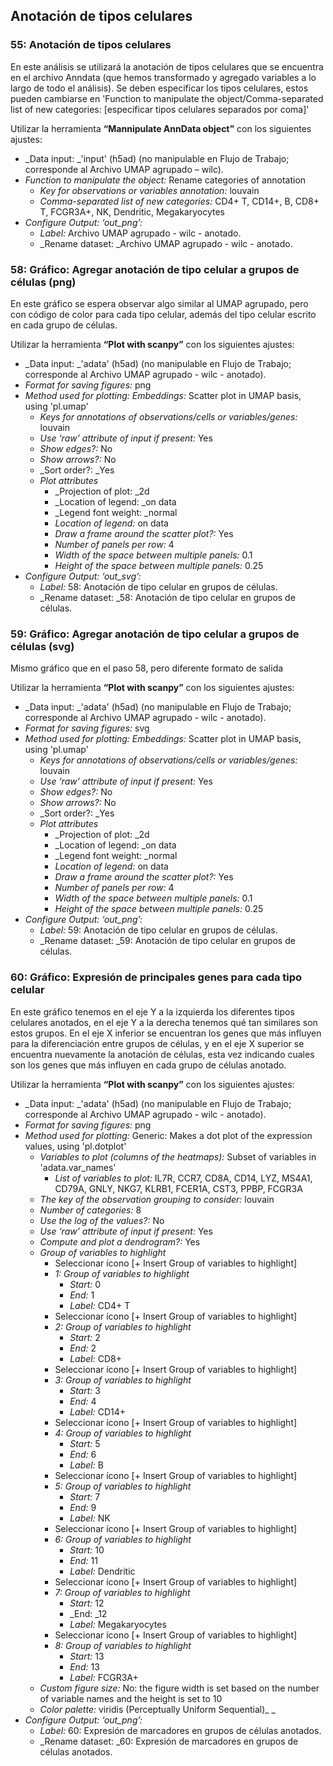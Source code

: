## Anotación de tipos celulares


### 55: Anotación de tipos celulares

En este análisis se utilizará la anotación de tipos celulares que se encuentra en el archivo Anndata (que hemos transformado y agregado variables a lo largo de todo el análisis). Se deben especificar los tipos celulares, estos pueden cambiarse en 'Function to manipulate the object/Comma-separated list of new categories: [especificar tipos celulares separados por coma]'

Utilizar la herramienta **“Mannipulate AnnData object”** con los siguientes ajustes:



* _Data input: _'input' (h5ad) (no manipulable en Flujo de Trabajo; corresponde al Archivo UMAP agrupado – wilc). 
* _Function to manipulate the object:_ Rename categories of annotation
    * _Key for observations or variables annotation:_ louvain
    * _Comma-separated list of new categories:_ CD4+ T, CD14+, B, CD8+ T, FCGR3A+, NK, Dendritic, Megakaryocytes
* _Configure Output: ‘out_png’:_
    * _Label:_ Archivo UMAP agrupado - wilc - anotado.
    * _Rename dataset: _Archivo UMAP agrupado - wilc - anotado.


### 58: Gráfico: Agregar anotación de tipo celular a grupos de células (png)

En este gráfico se espera observar algo similar al UMAP agrupado, pero con código de color para cada tipo celular, además del tipo celular escrito en cada grupo de células.

Utilizar la herramienta **“Plot with scanpy”** con los siguientes ajustes:



* _Data input: _'adata' (h5ad) (no manipulable en Flujo de Trabajo; corresponde al Archivo UMAP agrupado - wilc - anotado). 
* _Format for saving figures:_ png
* _Method used for plotting: Embeddings:_ Scatter plot in UMAP basis, using 'pl.umap'
    * _Keys for annotations of observations/cells or variables/genes:_ louvain
    * _Use ‘raw’ attribute of input if present:_ Yes
    * _Show edges?:_ No
    * _Show arrows?:_ No
    * _Sort order?: _Yes
    * _Plot attributes_
        * _Projection of plot: _2d
        * _Location of legend: _on data
        * _Legend font weight: _normal
        * _Location of legend:_ on data
        * _Draw a frame around the scatter plot?:_ Yes
        * _Number of panels per row:_ 4
        * _Width of the space between multiple panels:_ 0.1
        * _Height of the space between multiple panels:_ 0.25
* _Configure Output: ‘out_svg’:_
    * _Label:_ 58: Anotación de tipo celular en grupos de células.
    * _Rename dataset: _58: Anotación de tipo celular en grupos de células.


### 59: Gráfico: Agregar anotación de tipo celular a grupos de células (svg)

Mismo gráfico que en el paso 58, pero diferente formato de salida

Utilizar la herramienta **“Plot with scanpy”** con los siguientes ajustes:



* _Data input: _'adata' (h5ad) (no manipulable en Flujo de Trabajo; corresponde al Archivo UMAP agrupado - wilc - anotado). 
* _Format for saving figures:_ svg
* _Method used for plotting: Embeddings:_ Scatter plot in UMAP basis, using 'pl.umap'
    * _Keys for annotations of observations/cells or variables/genes:_ louvain
    * _Use ‘raw’ attribute of input if present:_ Yes
    * _Show edges?:_ No
    * _Show arrows?:_ No
    * _Sort order?: _Yes
    * _Plot attributes_
        * _Projection of plot: _2d
        * _Location of legend: _on data
        * _Legend font weight: _normal
        * _Location of legend:_ on data
        * _Draw a frame around the scatter plot?:_ Yes
        * _Number of panels per row:_ 4
        * _Width of the space between multiple panels:_ 0.1
        * _Height of the space between multiple panels:_ 0.25
* _Configure Output: ‘out_png’:_
    * _Label:_ 59: Anotación de tipo celular en grupos de células.
    * _Rename dataset: _59: Anotación de tipo celular en grupos de células.


### 60: Gráfico: Expresión de principales genes para cada tipo celular

En este gráfico tenemos en el eje Y a la izquierda los diferentes tipos celulares anotados, en el eje Y a la derecha tenemos qué tan similares son estos grupos. En el eje X inferior se encuentran los genes que más influyen para la diferenciación entre grupos de células, y en el eje X superior se encuentra nuevamente la anotación de células, esta vez indicando cuales son los genes que más influyen en cada grupo de células anotado.

Utilizar la herramienta **“Plot with scanpy”** con los siguientes ajustes:



* _Data input: _'adata' (h5ad) (no manipulable en Flujo de Trabajo; corresponde al Archivo UMAP agrupado - wilc - anotado). 
* _Format for saving figures:_ png
* _Method used for plotting:_ Generic: Makes a dot plot of the expression values, using 'pl.dotplot'
    * _Variables to plot (columns of the heatmaps):_ Subset of variables in 'adata.var_names'
        * _List of variables to plot:_ IL7R, CCR7, CD8A, CD14, LYZ, MS4A1, CD79A, GNLY, NKG7, KLRB1, FCER1A, CST3, PPBP, FCGR3A
    * _The key of the observation grouping to consider:_ louvain
    * _Number of categories:_ 8
    * _Use the log of the values?:_ No
    * _Use ‘raw’ attribute of input if present:_ Yes
    * _Compute and plot a dendrogram?:_ Yes
    * _Group of variables to highlight_
        * Seleccionar ícono [+ Insert Group of variables to highlight]
        * _1: Group of variables to highlight_
            * _Start:_ 0
            * _End:_ 1
            * _Label:_ CD4+ T
        * Seleccionar ícono [+ Insert Group of variables to highlight]
        * _2: Group of variables to highlight_
            * _Start:_ 2
            * _End:_ 2
            * _Label:_ CD8+
        * Seleccionar ícono [+ Insert Group of variables to highlight]
        * _3: Group of variables to highlight_
            * _Start:_ 3
            * _End:_ 4
            * _Label:_ CD14+
        * Seleccionar ícono [+ Insert Group of variables to highlight]
        * _4: Group of variables to highlight_
            * _Start:_ 5
            * _End:_ 6
            * _Label:_ B
        * Seleccionar ícono [+ Insert Group of variables to highlight]
        * _5: Group of variables to highlight_
            * _Start_: 7
            * _End:_ 9
            * _Label:_ NK
        * Seleccionar ícono [+ Insert Group of variables to highlight]
        * _6: Group of variables to highlight_
            * _Start:_ 10
            * _End:_ 11
            * _Label:_ Dendritic
        * Seleccionar ícono [+ Insert Group of variables to highlight]
        * _7: Group of variables to highlight_
            * _Start:_ 12
            * _End: _12
            * _Label:_ Megakaryocytes
        * Seleccionar ícono [+ Insert Group of variables to highlight]
        * _8: Group of variables to highlight_
            * _Start:_ 13
            * _End:_ 13
            * _Label:_ FCGR3A+
    * _Custom figure size:_ No: the figure width is set based on the number of variable names and the height is set to 10
    * _Color palette:_ viridis (Perceptually Uniform Sequential)_ _
* _Configure Output: ‘out_png’:_
    * _Label:_ 60: Expresión de marcadores en grupos de células anotados.
    * _Rename dataset: _60: Expresión de marcadores en grupos de células anotados.
